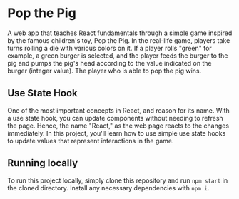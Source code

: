 # Pop the Pig

A web app that teaches React fundamentals through a simple game inspired by the famous children's toy, Pop the Pig. In the real-life game, players take turns rolling a die with various colors on it. If a player rolls "green" for example, a green burger is selected, and the player feeds the burger to the pig and pumps the pig's head according to the value indicated on the burger (integer value). The player who is able to pop the pig wins.

## Use State Hook

One of the most important concepts in React, and reason for its name. With a use state hook, you can update components without needing to refresh the page. Hence, the name "React," as the web page reacts to the changes immediately. In this project, you'll learn how to use simple use state hooks to update values that represent interactions in the game.

## Running locally

To run this project locally, simply clone this repository and run `npm start` in the cloned directory. Install any necessary dependencies with `npm i`.